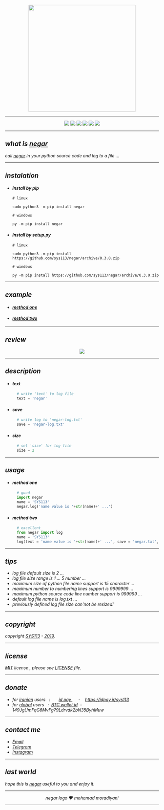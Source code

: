 <p align="center">
  <img width="350" height="350" src="https://raw.githubusercontent.com/sys113/negar/master/negar.png">
</p>

---
<div align="center">
  
![](https://img.shields.io/github/stars/SYS113/negar.svg)
![](https://img.shields.io/badge/language-python-orange.svg)
![](https://img.shields.io/github/forks/SYS113/negar.svg)
![](https://img.shields.io/github/release/SYS113/negar.svg)
![](https://img.shields.io/github/issues/SYS113/negar.svg)
![](https://img.shields.io/badge/license-MIT-informational.svg)
</div>

---
## *what is <ins>negar</ins>*
*call <ins>negar</ins> in your python source code and log to a file</ins> ...<br />*

---
## *instalation*

+ #### *install by pip*

      # linux
      
      sudo python3 -m pip install negar
      
      # windows
      
      py -m pip install negar
      
+ #### *install by setup.py*

      # linux
      
      sudo python3 -m pip install https://github.com/sys113/negar/archive/0.3.0.zip
      
      # windows
      
      py -m pip install https://github.com/sys113/negar/archive/0.3.0.zip

---
## *example*
+ #### *[method one](https://github.com/sys113/negar/raw/master/example/method-one.gif)*
+ #### *[method two](https://raw.githubusercontent.com/sys113/negar/master/example/method-two.gif)*
---
## *review*
<p align="center">
  <img src="https://raw.githubusercontent.com/sys113/negar/master/example/example.png">
</p>

---
## *description*
  + #### *text*
    ```python
      # write 'text' to log file
      text = 'negar' 
    ```
  + #### *save*
    ```python
      # write log to 'negar-log.txt'
      save = 'negar-log.txt' 
    ```
  + #### *size*
    ```python
      # set 'size' for log file 
      size = 2
    ```
---
## *usage*
  + #### *method one*
    ```python
      # good
      import negar
      name = 'SYS113'
      negar.log('name value is '+str(name)+' ...')
    ```
  + #### *method two* 
    ```python
      # excellent
      from negar import log
      name = 'SYS113'
      log(text = 'name value is '+str(name)+' ...', save = 'negar.txt', size = 3)
    ```
---
## *tips*
+ *log file default size is 2 ...*
+ *log file size range is 1 ... 5 number ...*
+ *maximum size of python file name support is 15 character ...*
+ *maximum number to numbering lines support is 9999999 ...*
+ *maximum python source code line number support is 999999 ...*
+ *default log file name is log.txt ...*
+ *previously defined log file size can'not be resized!<br />*
---
## *copyright*
*copyright <ins>SYS113</ins> - <ins>2019</ins>.*

---
## *license* 
*<ins>MIT</ins> license , please see <ins>LICENSE</ins> file.*

---
## *donate* 
+ *for <ins>iranian</ins> users &nbsp; :  &nbsp;&nbsp;&nbsp;&nbsp;&nbsp; <ins>  id pay </ins> &nbsp;&nbsp;&nbsp;&nbsp; - &nbsp;&nbsp;  https://idpay.ir/sys113*
+ *for <ins>global</ins> users &nbsp; : &nbsp;<ins>BTC wallet id</ins>&nbsp; - &nbsp; 149JgUmFqG6MvFg79Ldrvdk2bN35ByhMuw*
---
## *contact me* 
* *[Email](https://051.SYS113@gmail.com)*
* *[Telegram](https://t.me/SYS113/)*
* *[Instagram](https://instagram.com/sys113/)*
---
## *last world*
*hope this is <ins>negar</ins> useful to you and enjoy it.*

---
<div align="center">

*negar logo ❤️ mohamad moradiyani*
</div>

---
